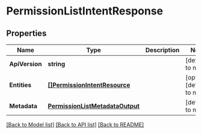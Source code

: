 # PermissionListIntentResponse

## Properties
Name | Type | Description | Notes
------------ | ------------- | ------------- | -------------
**ApiVersion** | **string** |  | [default to null]
**Entities** | [**[]PermissionIntentResource**](permission_intent_resource.md) |  | [optional] [default to null]
**Metadata** | [**PermissionListMetadataOutput**](permission_list_metadata_output.md) |  | [default to null]

[[Back to Model list]](../README.md#documentation-for-models) [[Back to API list]](../README.md#documentation-for-api-endpoints) [[Back to README]](../README.md)


